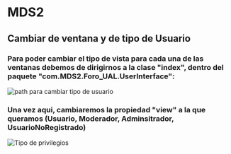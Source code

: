 # MDS2

## Cambiar de ventana y de tipo de Usuario
###
### Para poder cambiar el tipo de vista para cada una de las ventanas debemos de dirigirnos a la clase "index", dentro del paquete "com.MDS2.Foro_UAL.UserInterface":

![path para cambiar tipo de usuario]()

###
### Una vez aqui, cambiaremos la propiedad "view" a la que queramos (Usuario, Moderador, Adminsitrador, UsuarioNoRegistrado)

![Tipo de privilegios]()